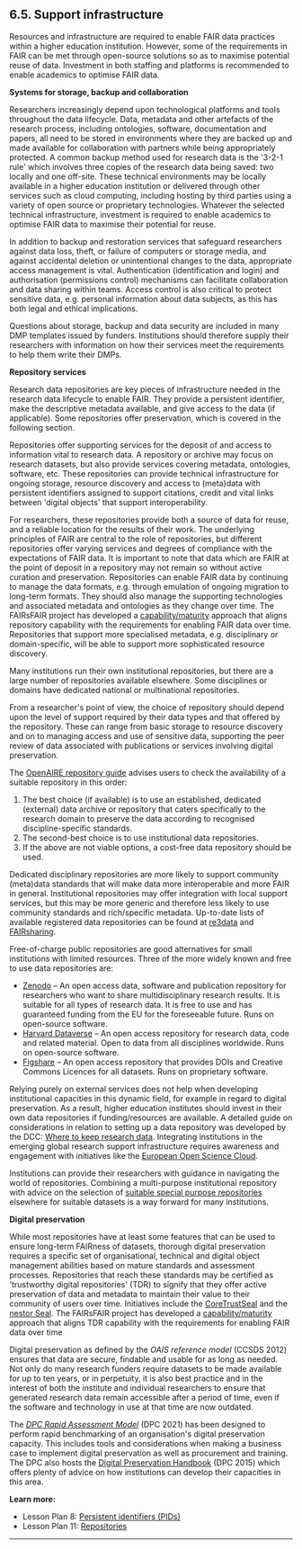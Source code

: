 ## 6.5. Support infrastructure

Resources and infrastructure are required to enable FAIR data practices within a higher education institution. However, some of the requirements in FAIR can be met through open-source solutions so as to maximise potential reuse of data. Investment in both staffing and platforms is recommended to enable academics to optimise FAIR data.

**Systems for storage, backup and collaboration**

Researchers increasingly depend upon technological platforms and tools throughout the data lifecycle. Data, metadata and other artefacts of the research process, including ontologies, software, documentation and papers, all need to be stored in environments where they are backed up and made available for collaboration with partners while being appropriately protected. A common backup method used for research data is the &#39;3-2-1 rule&#39; which involves three copies of the research data being saved: two locally and one off-site. These technical environments may be locally available in a higher education institution or delivered through other services such as cloud computing, including hosting by third parties using a variety of open source or proprietary technologies. Whatever the selected technical infrastructure, investment is required to enable academics to optimise FAIR data to maximise their potential for reuse.

In addition to backup and restoration services that safeguard researchers against data loss, theft, or failure of computers or storage media, and against accidental deletion or unintentional changes to the data, appropriate access management is vital. Authentication (identification and login) and authorisation (permissions control) mechanisms can facilitate collaboration and data sharing within teams. Access control is also critical to protect sensitive data, e.g. personal information about data subjects, as this has both legal and ethical implications.

Questions about storage, backup and data security are included in many DMP templates issued by funders. Institutions should therefore supply their researchers with information on how their services meet the requirements to help them write their DMPs.

**Repository services**

Research data repositories are key pieces of infrastructure needed in the research data lifecycle to enable FAIR. They provide a persistent identifier, make the descriptive metadata available, and give access to the data (if applicable). Some repositories offer preservation, which is covered in the following section.

Repositories offer supporting services for the deposit of and access to information vital to research data. A repository or archive may focus on research datasets, but also provide services covering metadata, ontologies, software, etc. These repositories can provide technical infrastructure for ongoing storage, resource discovery and access to (meta)data with persistent identifiers assigned to support citations, credit and vital links between &#39;digital objects&#39; that support interoperability.

For researchers, these repositories provide both a source of data for reuse, and a reliable location for the results of their work. The underlying principles of FAIR are central to the role of repositories, but different repositories offer varying services and degrees of compliance with the expectations of FAIR data. It is important to note that data which are FAIR at the point of deposit in a repository may not remain so without active curation and preservation. Repositories can enable FAIR data by continuing to manage the data formats, e.g. through emulation of ongoing migration to long-term formats. They should also manage the supporting technologies and associated metadata and ontologies as they change over time. The FAIRsFAIR project has developed a [capability/maturity](https://doi.org/10.5281/zenodo.5471568) approach that aligns repository capability with the requirements for enabling FAIR data over time. Repositories that support more specialised metadata, e.g. disciplinary or domain-specific, will be able to support more sophisticated resource discovery.

Many institutions run their own institutional repositories, but there are a large number of repositories available elsewhere. Some disciplines or domains have dedicated national or multinational repositories.

From a researcher&#39;s point of view, the choice of repository should depend upon the level of support required by their data types and that offered by the repository. These can range from basic storage to resource discovery and on to managing access and use of sensitive data, supporting the peer review of data associated with publications or services involving digital preservation.

The [OpenAIRE repository guide](https://www.openaire.eu/opendatapilot-repository-guide) advises users to check the availability of a suitable repository in this order:

1. The best choice (if available) is to use an established, dedicated (external) data archive or repository that caters specifically to the research domain to preserve the data according to recognised discipline-specific standards.
2. The second-best choice is to use institutional data repositories.
3. If the above are not viable options, a cost-free data repository should be used.

Dedicated disciplinary repositories are more likely to support community (meta)data standards that will make data more interoperable and more FAIR in general. Institutional repositories may offer integration with local support services, but this may be more generic and therefore less likely to use community standards and rich/specific metadata. Up-to-date lists of available registered data repositories can be found at [re3data](https://www.re3data.org/) and [FAIRsharing](https://fairsharing.org/databases/).

Free-of-charge public repositories are good alternatives for small institutions with limited resources. Three of the more widely known and free to use data repositories are:

- [Zenodo](https://zenodo.org/) – An open access data, software and publication repository for researchers who want to share multidisciplinary research results. It is suitable for all types of research data. It is free to use and has guaranteed funding from the EU for the foreseeable future. Runs on open-source software.
- [Harvard Dataverse](https://dataverse.harvard.edu/) – An open access repository for research data, code and related material. Open to data from all disciplines worldwide. Runs on open-source software.
- [Figshare](https://figshare.com/) – An open access repository that provides DOIs and Creative Commons Licences for all datasets. Runs on proprietary software.

Relying purely on external services does not help when developing institutional capacities in this dynamic field, for example in regard to digital preservation. As a result, higher education institutes should invest in their own data repositories if funding/resources are available. A detailed guide on considerations in relation to setting up a data repository was developed by the DCC: [Where to keep research data](https://www.dcc.ac.uk/guidance/how-guides/where-keep-research-data). Integrating institutions in the emerging global research support infrastructure requires awareness and engagement with initiatives like the [European Open Science Cloud](https://eosc-portal.eu/).

Institutions can provide their researchers with guidance in navigating the world of repositories. Combining a multi-purpose institutional repository with advice on the selection of [suitable special purpose repositories](https://www.openaire.eu/opendatapilot-repository-guide) elsewhere for suitable datasets is a way forward for many institutions.

**Digital preservation**

While most repositories have at least some features that can be used to ensure long-term FAIRness of datasets, thorough digital preservation requires a specific set of organisational, technical and digital object management abilities based on mature standards and assessment processes. Repositories that reach these standards may be certified as &#39;trustworthy digital repositories&#39; (TDR) to signify that they offer active preservation of data and metadata to maintain their value to their community of users over time. Initiatives include the [CoreTrustSeal](https://www.coretrustseal.org/) and the [nestor Seal](https://www.langzeitarchivierung.de/Webs/nestor/EN/Zertifizierung/nestor_Siegel/siegel.html). The FAIRsFAIR project has developed a [capability/maturity](https://doi.org/10.5281/zenodo.5471568) approach that aligns TDR capability with the requirements for enabling FAIR data over time

Digital preservation as defined by the _OAIS reference model_ (CCSDS 2012) ensures that data are secure, findable and usable for as long as needed. Not only do many research funders require datasets to be made available for up to ten years, or in perpetuity, it is also best practice and in the interest of both the institute and individual researchers to ensure that generated research data remain accessible after a period of time, even if the software and technology in use at that time are now outdated.

The [*DPC Rapid Assessment Model*](https://www.dpconline.org/digipres/implement-digipres/dpc-ram) (DPC 2021) has been designed to perform rapid benchmarking of an organisation&#39;s digital preservation capacity. This includes tools and considerations when making a business case to implement digital preservation as well as procurement and training. The DPC also hosts the [Digital Preservation Handbook](https://www.dpconline.org/handbook) (DPC 2015) which offers plenty of advice on how institutions can develop their capacities in this area.

**Learn more:**

- Lesson Plan 8: [Persistent identifiers (PIDs)](../5FAIRlessonPlans/8LessonPlan.md)
- Lesson Plan 11: [Repositories](../5FAIRlessonPlans/11LessonPlan.md)

---
